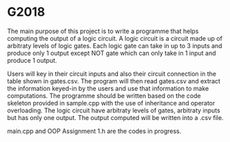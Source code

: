 # G2018

The main purpose of this project is to write a programme that helps computing the output of a logic circuit. A logic circuit is a circuit made up of arbitraty levels of logic gates. Each logic gate can take in up to 3 inputs and produce only 1 output except NOT gate which can only take in 1 input and produce 1 output. 

Users will key in their circuit inputs and also their circuit connection in the table shown in gates.csv. The program will then read gates.csv and extract the information keyed-in by the users and use that information to make computations. The programme should be written based on the code skeleton provided in sample.cpp with the use of inheritance and operator overloading. The logic circuit have arbitraty levels of gates, arbitraty inputs but has only one output. The output computed will be written into a .csv file.

main.cpp and OOP Assignment 1.h are the codes in progress. 
